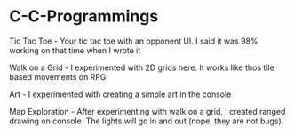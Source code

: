 # C-C-Programmings

Tic Tac Toe - Your tic tac toe with an opponent UI. I said it was 98% working on that time when I wrote it

Walk on a Grid - I experimented with 2D grids here. It works like thos tile based movements on RPG

Art - I experimented with creating a simple art in the console

Map Exploration - After experimenting with walk on a grid, I created ranged drawing on console. The lights will go in and out (nope, they are not bugs).

